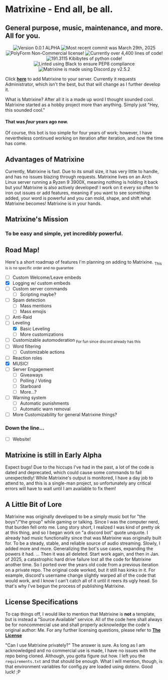 # Matrixine - End all, be all. 
## General purpose, music, maintenance, and more. All for you.

<p align="center">
<img src="https://img.shields.io/badge/Version-v0.0.1a-red" alt="Version 0.0.1 ALPHA">
<img src="https://img.shields.io/badge/Last Commit-March 29th-green" alt="Most recent commit was March 29th, 2025">
<img src="https://img.shields.io/badge/License-PolyForm NC-red" alt="PolyForm Non-Commercial license!">
<img src="https://img.shields.io/badge/Lines-4400+-green" alt="Currently over 4,400 lines of code!">
<img src="https://img.shields.io/badge/Size-191.3KiB-green" alt="191.3115 Kibibytes of python code!">
<img src="https://img.shields.io/badge/Linter-Black-black" alt="Linted using Black to ensure PEP8 compliance">
<img src="https://img.shields.io/badge/Discord.py-v2.5.2-blue" alt="Matrixine is made using Discord.py v2.5.2">
</p>

Click [**here**](https://discord.com/oauth2/authorize?client_id=1163917903435931659&permissions=8&scope=bot%20applications.commands) to add Matrixine to your server. Currently it requests Administrator, which isn't the best, but that will change as I further develop it.

What is Matrixine? After all it is a made up word I thought sounded cool. Matrixine started as a hobby project more than anything. Simply just "Hey, this sounded cool."

#### That was *four* years ago now.

Of course, this bot is too simple for four years of work; however, I have nevertheless continued working on iteration after iteration, and now the time has come. 

## Advantages of Matrixine
Currently, Matrixine is fast. Due to its small size, it has very little to handle, and has no issues blazing through requests. Matrixine lives on an Arch Linux server running a Ryzen 9 3900X, meaning nothing is holding it back but you! Matrixine is also actively developed! I work on it every so often to iron out issues or add features, meaning if you want to see something added, your word is powerful and you can mold, shape, and shift what Matrixine becomes! Matrixine is in your hands. 

## Matrixine's Mission
### To be easy and simple, yet incredibly powerful.

## Road Map!
Here's a short roadmap of features I'm planning on adding to Matrixine. <sub>This is is no specific order and no guarantee</sub>
- [ ] Custom Welcome/Leave embeds
- [x] Logging w/ custom embeds
- [ ] Custom server commands
    - [ ] Scripting maybe?
- [ ] Spam detection 
    - [ ] Mass mentions
    - [ ] Mass emojis
- [ ] Anti-Raid 
- [ ] Leveling
    - [x] Basic Leveling
    - [ ] More customizations
- [ ] Customizable automoderation <sub>For fun since discord already has this</sub>
- [ ] Word filtering
    - [ ] Customizable actions
- [ ] Reaction roles
- [x] MUSIC!
- [ ] Server Engagement
    - [ ] Giveaways
    - [ ] Polling / Voting
    - [ ] Starboard
    - [ ] More...?
- [ ] Warning system
    - [ ] Automatic punishments
    - [ ] Automatic warn removal
- [ ] More Customizability for general Matrixine things?

### Down the line...
- [ ] Website!

## Matrixine is still in Early Alpha
Expect bugs! Due to the hiccups I've had in the past, a lot of the code is dated and deprecated, which could cause some commands to fail unexpectedly! While Matrixine's output is monitored, I have a day job to attend to, and this is a single-man project, so unfortunately any critical errors will have to wait until I am available to fix them!

## A Little Bit of Lore
Matrixine was originally developed to be a simply music bot for "the boys"/"the group" while gaming or talking. Since I was the computer nerd, that burden fell onto me. Long story short, I realized I was kind of pretty ok at this thing, and so I began work on "a discord bot" quote unquote. I already had music functionality since that was Matrixine was originally built for. To be a steady, stable, and reliable source of audio streaming. Slowly, I added more and more. Generalizing the bot's use cases, expanding the powers it had. ... Then it was all deleted. Start work again, and then in Jan. of 2025, a catastrophic hard drive failure lost all the code for Matrixine another time. So I ported over the years old code from a previous iteration on a private repo. The original code worked, but it still has kinks in it. For example, discord's username change slightly warped all of the code that would work, and I know I can't catch all of it until it reers its ugly head. So that's why I've begun the process of publishing Matrixine.


## License Specifications

To cap things off, I would like to mention that Matrixine is **not** a template, but is instead a "Source Available" service. All of the code here shall always be for noncommercial use and shall properly acknowledge the code's original author: Me. For any further licensing questions, please refer to [__The License__](https://github.com/ZettaBite4031/MatrixineDiscordBot/tree/main/LICENSE.md)

"Can I use Matrixine privately?" The answer is sure. As long as I am acknowledged and no commercial use is made, I have no issues with the repo being cloned. Although, you gotta figure out how. I left you the `requirements.txt` and that should be enough. What I will mention, though, is that environment variables for config.py are loaded using dotenv. Good luck! ;P